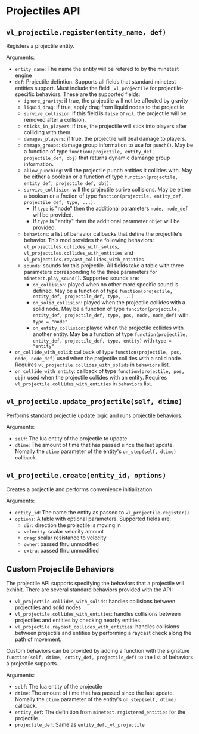 # Projectiles API

## `vl_projectile.register(entity_name, def)`

Registers a projectile entity.

Arguments:

* `entity_name`: The name the entity will be refered to by the minetest engine
* `def`: Projectile defintion. Supports all fields that standard minetest entities support.
         Must include the field `_vl_projectile` for projectile-specific behaviors. These are the supported
	    fields:
  * `ignore_gravity`: if true, the projectile will not be affected by gravity
  * `liquid_drag`: if true, apply drag from liquid nodes to the projectile
  * `survive_collision`: if this field is `false` or `nil`, the projectile will be removed after a collision.
  * `sticks_in_players`: if true, the projectile will stick into players after colliding with them.
  * `damages_players`: if true, the projectile will deal damage to players.
  * `damage_groups`: damage group information to use for `punch()`. May be a function of type `function(projectile, entity_def, projectile_def, obj)`
                     that returns dynamic damange group information.
  * `allow_punching`: will the projectile punch entities it collides with. May be either a boolean or a function of type `function(projectile, entity_def, projectile_def, obj)`.
  * `survive_collision`: will the projectile surive collisions. May be either a boolean or a fnction of type `function(projectile, entity_def, projectile_def, type, ...)`.
    * If `type` is "node" then the additional parameters `node, node_def` will be provided.
    * If `type` is "entity" then the additional parameter `objet` will be provided.
  * `behaviors`: a list of behavior callbacks that define the projectile's behavior. This mod provides the following
                 behaviors: `vl_projectiles.collides_with_solids`, `vl_projectiles.collides_with_entities` and `vl_projectiles.raycast_collides_with_entities`
  * `sounds`: sounds for this projectile. All fields take a table with three parameters corresponding to the
              three parameters for `minetest.play_sound()`. Supported sounds are:
    * `on_collision`: played when no other more specific sound is defined. May be a function of type `function(projectile, entity_def, projectile_def, type, ...)`
    * `on_solid_collision`: played when the projectile collides with a solid node. May be a function of type
        `funciton(projectile, entity_def, projectile_def, type, pos, node, node_def)` with `type = "node"`
    * `on_entity_collision`: played when the projectile collides with another entity. May be a function of type
        `function(projectile, entity_def, projectile_def, type, entity)` with `type = "entity"`
 * `on_collide_with_solid`: callback of type `function(projectile, pos, node, node_def)` used when the projectile collides with a solid node. Requires
   `vl_projectile.collides_with_solids` in `behaviors` list.
 * `on_collide_with_entity`: callback of type `function(projectile, pos, obj)` used when the projectile collides with an entity. Requires
   `vl_projectile.collides_with_entities` in `behaviors` list.

## `vl_projectile.update_projectile(self, dtime)`

Performs standard projectile update logic and runs projectile behaviors.

Arguments:
* `self`: The lua entity of the projectile to update
* `dtime`: The amount of time that has passed since the last update. Nomally the `dtime`
           parameter of the entity's `on_step(self, dtime)` callback.

## `vl_projectile.create(entity_id, options)`

Creates a projectile and performs convenience initialization.

Arguments:
* `entity_id`: The name the entity as passed to `vl_projectile.register()`
* `options`: A table with optional parameters. Supported fields are:
  * `dir`: direction the projectile is moving in
  * `velocity`: scalar velocity amount
  * `drag`: scalar resistance to velocity
  * `owner`: passed thru unmodified
  * `extra`: passed thru unmodified

## Custom Projectile Behaviors

The projectile API supports specifying the behaviors that a projectile will exhibit. There are several
standard behaviors provided with the API:

* `vl_projectile.collides_with_solids`: handles collisions between projectiles and solid nodes
* `vl_projectile.collides_with_entities`: handles collisions between projectiles and entities by checking nearby entities
* `vl_projectile.raycast_collides_with_entities`: handles collisions between projectils and entities by performing a raycast
   check along the path of movement.

Custom behaviors can be provided by adding a function with the signature `function(self, dtime, entity_def, projectile_def)`
to the list of behaviors a projectile supports.

Arguments:

* `self`: The lua entity of the projectile
* `dtime`: The amount of time that has passed since the last update. Nomally the `dtime`
           parameter of the entity's `on_step(self, dtime)` callback.
* `entity_def`: The definition from `minetest.registered_entities` for the projectile.
* `projectile_def`: Same as `entity_def._vl_projectile`



